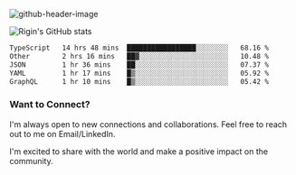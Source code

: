 
![github-header-image](https://github.com/riginoommen/riginoommen/assets/3840244/889cae65-df55-4cda-86cc-bf21bf1f2e96)

![Rigin's GitHub stats](https://github-readme-stats.vercel.app/api?username=riginoommen\&show_icons=true\&show=reviews,discussions_started,discussions_answered,prs_merged,prs_merged_percentage)


<!--START_SECTION:waka-->

```txt
TypeScript   14 hrs 48 mins  █████████████████░░░░░░░░   68.16 %
Other        2 hrs 16 mins   ██▓░░░░░░░░░░░░░░░░░░░░░░   10.48 %
JSON         1 hr 36 mins    ██░░░░░░░░░░░░░░░░░░░░░░░   07.37 %
YAML         1 hr 17 mins    █▒░░░░░░░░░░░░░░░░░░░░░░░   05.92 %
GraphQL      1 hr 10 mins    █▒░░░░░░░░░░░░░░░░░░░░░░░   05.42 %
```

<!--END_SECTION:waka-->

### Want to Connect?

I'm always open to new connections and collaborations. Feel free to reach out to me on Email/LinkedIn.

I'm excited to share with the world and make a positive impact on the community.
